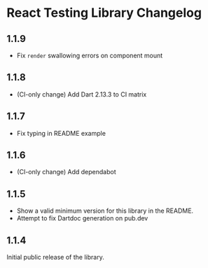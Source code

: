 # React Testing Library Changelog

## 1.1.9
*  Fix `render` swallowing errors on component mount

## 1.1.8
* (CI-only change) Add Dart 2.13.3 to CI matrix

## 1.1.7
*  Fix typing in README example

## 1.1.6
* (CI-only change) Add dependabot

## 1.1.5
* Show a valid minimum version for this library in the README.
* Attempt to fix Dartdoc generation on pub.dev

## 1.1.4
Initial public release of the library.
